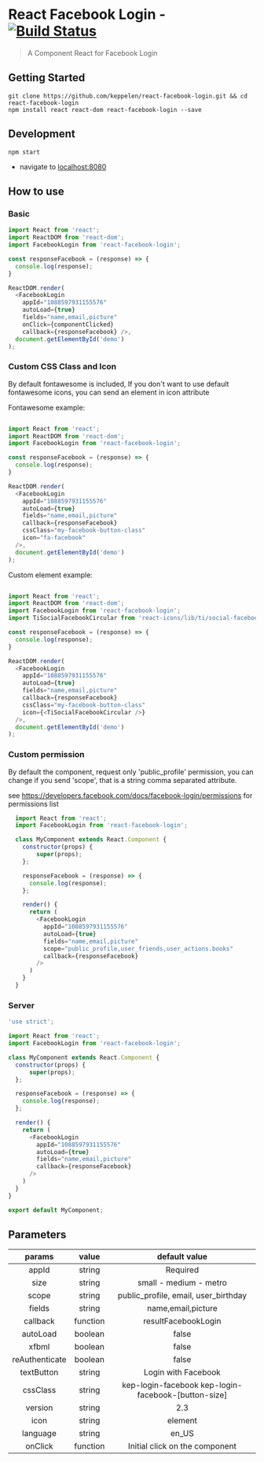 # React Facebook Login - [![Build Status](https://travis-ci.org/keppelen/react-facebook-login.svg?branch=master)](https://travis-ci.org/keppelen/react-facebook-login)

> A Component React for Facebook Login

## Getting Started
```shell
git clone https://github.com/keppelen/react-facebook-login.git && cd react-facebook-login
npm install react react-dom react-facebook-login --save
```

## Development
```shell
npm start
```

- navigate to [localhost:8080](http://localhost:8080)

## How to use

### Basic
```js
import React from 'react';
import ReactDOM from 'react-dom';
import FacebookLogin from 'react-facebook-login';

const responseFacebook = (response) => {
  console.log(response);
}

ReactDOM.render(
  <FacebookLogin
    appId="1088597931155576"
    autoLoad={true}
    fields="name,email,picture"
    onClick={componentClicked}
    callback={responseFacebook} />,
  document.getElementById('demo')
);
```

### Custom CSS Class and Icon
By default fontawesome is included, If you don't want to use default fontawesome icons, you can send an element in icon attribute

Fontawesome example:
```js

import React from 'react';
import ReactDOM from 'react-dom';
import FacebookLogin from 'react-facebook-login';

const responseFacebook = (response) => {
  console.log(response);
}

ReactDOM.render(
  <FacebookLogin
    appId="1088597931155576"
    autoLoad={true}
    fields="name,email,picture"
    callback={responseFacebook}
    cssClass="my-facebook-button-class"
    icon="fa-facebook"
  />,
  document.getElementById('demo')
);
```

Custom element example:
```js

import React from 'react';
import ReactDOM from 'react-dom';
import FacebookLogin from 'react-facebook-login';
import TiSocialFacebookCircular from 'react-icons/lib/ti/social-facebook-circular';

const responseFacebook = (response) => {
  console.log(response);
}

ReactDOM.render(
  <FacebookLogin
    appId="1088597931155576"
    autoLoad={true}
    fields="name,email,picture"
    callback={responseFacebook}
    cssClass="my-facebook-button-class"
    icon={<TiSocialFacebookCircular />}
  />,
  document.getElementById('demo')
);
```

### Custom permission
By default the component, request only 'public_profile' permission, you can change if you send 'scope', that is a string comma separated attribute.

see https://developers.facebook.com/docs/facebook-login/permissions for permissions list

```js
  import React from 'react';
  import FacebookLogin from 'react-facebook-login';

  class MyComponent extends React.Component {
    constructor(props) {
        super(props);
    };

    responseFacebook = (response) => {
      console.log(response);
    };

    render() {
      return (
        <FacebookLogin
          appId="1088597931155576"
          autoLoad={true}
          fields="name,email,picture"
          scope="public_profile,user_friends,user_actions.books"
          callback={responseFacebook}
        />
      )
    }
  }
```

### Server
```js
'use strict';

import React from 'react';
import FacebookLogin from 'react-facebook-login';

class MyComponent extends React.Component {
  constructor(props) {
      super(props);
  };

  responseFacebook = (response) => {
    console.log(response);
  };

  render() {
    return (
      <FacebookLogin
        appId="1088597931155576"
        autoLoad={true}
        fields="name,email,picture"
        callback={responseFacebook}
      />
    )
  }
}

export default MyComponent;
```


## Parameters

|    params    |     value           |                default value                        |
|:------------:|:-------------------:|:---------------------------------------------------:|
|     appId    |     string          |                Required                             |
|     size     |     string          |              small - medium - metro                 |
|     scope    |     string          |      public_profile, email, user_birthday           |
|     fields   |     string          |              name,email,picture                     |
|   callback   |     function        |             resultFacebookLogin                     |
|   autoLoad   |     boolean         |                  false                              |
|     xfbml    |     boolean         |                  false                              |
|reAuthenticate|     boolean         |                  false                              |
|   textButton |     string          |           Login with Facebook                       |
|   cssClass   |     string          | kep-login-facebook kep-login-facebook-[button-size] |
|   version    |     string          |                  2.3                                |
|   icon       |     string|element  |                  none                               |
|   language   |     string          |                  en_US                              |
|   onClick    |     function        |                  Initial click on the component     |
